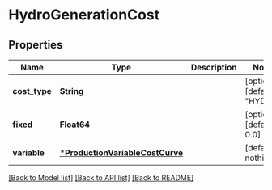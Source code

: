 # HydroGenerationCost

## Properties

Name | Type | Description | Notes
------------ | ------------- | ------------- | -------------
**cost_type** | **String** |  | [optional] [default to "HYDRO"]
**fixed** | **Float64** |  | [optional] [default to 0.0]
**variable** | [***ProductionVariableCostCurve**](ProductionVariableCostCurve.md) |  | [default to nothing]

[[Back to Model list]](../README.md#models) [[Back to API list]](../README.md#api-endpoints) [[Back to README]](../README.md)
